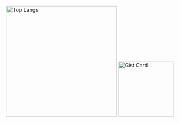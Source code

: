 <p> 
  <img alt="Top Langs" height="300px" src="https://github-readme-stats.vercel.app/api/top-langs/?username=koppepam&show_icons=true&theme=onedark" />
  <a href="https://gist.github.com/koppepam/a4c5e314922522ade0b4a6e283dece91">
    <img alt="Gist Card" height="150px" src="https://github-readme-stats.vercel.app/api/gist?id=a4c5e314922522ade0b4a6e283dece91">
  </a>
</p>
